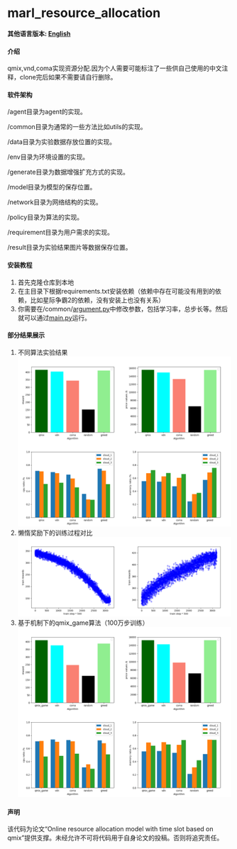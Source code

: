 # marl_resource_allocation
**其他语言版本: [English](README.md)**

#### 介绍
qmix,vnd,coma实现资源分配.因为个人需要可能标注了一些供自己使用的中文注释，clone完后如果不需要请自行删除。

#### 软件架构

/agent目录为agent的实现。

/common目录为通常的一些方法比如utils的实现。

/data目录为实验数据存放位置的实现。

/env目录为环境设置的实现。

/generate目录为数据增强扩充方式的实现。

/model目录为模型的保存位置。

/network目录为网络结构的实现。

/policy目录为算法的实现。

/requirement目录为用户需求的实现。

/result目录为实验结果图片等数据保存位置。


#### 安装教程

1.  首先克隆仓库到本地
2.  在主目录下根据requirements.txt安装依赖（依赖中存在可能没有用到的依赖，比如星际争霸2的依赖，没有安装上也没有关系）
3.  你需要在/common/[argument.py](common%2Fargument.py)中修改参数，包括学习率，总步长等。然后就可以通过[main.py](main.py)运行。 


#### 部分结果展示

1.  不同算法实验结果
![](./result1.png)
2.  懒惰奖励下的训练过程对比
![](./result2.png)
3.  基于机制下的qmix_game算法（100万步训练）
![](./result3.png)

#### 声明

该代码为论文“Online resource allocation model with time slot based on qmix”提供支撑。未经允许不可将代码用于自身论文的投稿。否则将追究责任。



